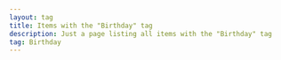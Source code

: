 ```yaml
---
layout: tag
title: Items with the "Birthday" tag
description: Just a page listing all items with the "Birthday" tag
tag: Birthday
---
```

